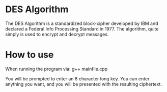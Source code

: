 # DES Algorithm #

The DES Algorithm is a standardized block-cipher developed by IBM and declared a Federal Info Processing Standard in 1977. The algorithm, quite simply is used to encrypt and decrypt messages.

# How to use #

When running the program via: g++ mainfile.cpp

You will be prompted to enter an 8 character long key. You can enter anything you want, and you will be presented with the resulting ciphertext.

